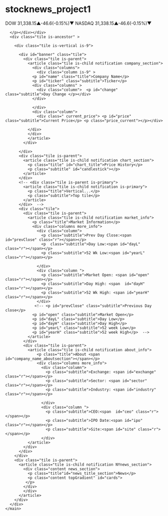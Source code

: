 # stocknews_project1



 <main>
      <div class="tile is-ancestor" >
      <div class="tile headlines"><p class="marquee">
        <span><span id="dow" class="bold">DOW </span><span> 31,338.15</span><span id="val" class="positive">▲-46.6</span><span id="">(-0.15%)▼</span>
        <span  class="bold">NASDAQ </span><span> 31,338.15</span><span id="val" class="positive">▲-46.6</span><span id="">(-0.15%)▼</span></span>

      </p></div></div>
      <div class="tile is-ancestor" >

        <div class="tile is-vertical is-9">

          <div id="banner" class="tile">
            <div class="tile is-parent">
              <article class="tile is-child notification company_section">
                <div class="columns">
                  <div class="column is-9" >
                <p id="name" class="title">Company Name</p>
                <p id="ticker" class="subtitle">Ticker</p>
                <div class="columns" >
                  <div class="column">  <p id="change" class="subtitle">Day Change </p></div>
                </div>

                </div>
                <div class="column">
                  <div class=" current_price"> <p id="price" class="subtitle">Current Price</p> <p class="price_current"></p></div>

              </div>
              </div>
              </article>
            </div>

          </div>
          <div class="tile is-parent">
            <article class="tile is-child notification chart_section">
              <p class="title" id="chart_title">Price History</p>
              <p class="subtitle" id="candlestick"></p>
            </article>
          </div>
          <!-- <div class="tile is-parent is-primary">
            <article class="tile is-child notification is-primary">
              <p class="title">Vertical...</p>
              <p class="subtitle">Top tile</p>
            </article>
          </div>  -->
          <div class="tile">
            <div class="tile is-parent">
              <article class="tile is-child notification market_info">
                <p class="title">Market Information</p>
                <div class="columns more_info">
                  <div class="column">
                    <p class="subtitle">Prev Day Close:<span id="prevClose" class="r"></span></p>
                    <p  class="subtitle">Day Low:<span id="dayL" class="r"></span></p>
                    <p class="subtitle">52 Wk Low:<span id="yearL" class="r"></span></p>

                  </div>
                  <div class="column ">
                    <p class="subtitle">Market Open: <span id="open" class="r"></span></p>
                    <p class="subtitle">Day High: <span  id="dayH" class="r"></span></p>
                    <p class="subtitle">52 Wk High: <span id="yearH"  class="r"></span></p>
                  </div>
                 <!-- <p id="prevClose" class="subtitle">Previous Day close</p>
                <p id="open" class="subtitle">Market Open</p>
                <p id="dayL" class="subtitle">Day Low</p>
                <p id="dayH" class="subtitle">Day High</p>
                <p id="yearL" class="subtitle">52 week Low</p>
                <p id="yearH" class="subtitle">52 week High</p>  -->
              </article>
            </div>
            <div class="tile is-parent">
              <article class="tile is-child notification about_info">
                  <p class="title">About <span id="company_name_aboutsection"></span></p>
                  <div class="columns more_info">
                    <div class="column">
                      <p class="subtitle">Exchange: <span id="exchange" class="r"></span></p>
                      <p class="subtitle">Sector: <span id="sector"  class="r"></span></p>
                      <p class="subtitle">Industry: <span id="industry" class="r"></span></p>

                    </div>
                    <div class="column ">
                      <p class="subtitle">CEO:<span  id="ceo" class="r"></span></p>
                      <p class="subtitle">IPO Date:<span id="ipo" class="r"></span></p>
                      <p class="subtitle">Site:<span id="site" class="r"></span></p>
                    </div>
              </article>
            </div>
          </div>
        </div>
        <div class="tile is-parent">
          <article class="tile is-child notification NYnews_section">
            <div class="content news_section">
              <p class="title"id="news_title_section">News</p>
              <p class="content topGradient" id="cards">
             </p>
            </div>
            </div>
          </article>
        </div>
      </div>
    </main>
